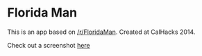 # Florida Man

This is an app based on [/r/FloridaMan](http://reddit.com/r/FloridaMan). Created at CalHacks 2014.

Check out a screenshot [here](http://i.imgur.com/WQoqG53.jpg)
